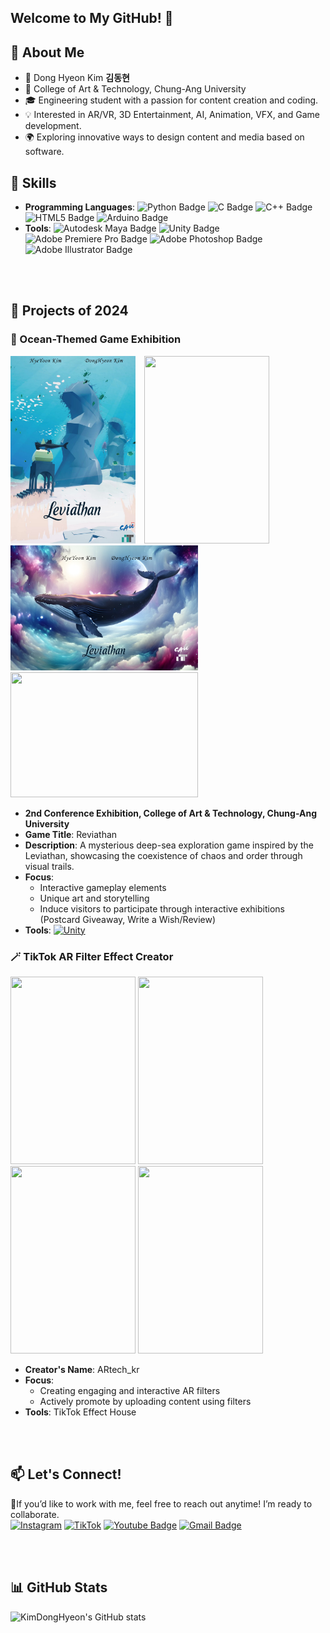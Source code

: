 ## Welcome to My GitHub! 👋

<!--
**star1206/star1206** is a ✨ _special_ ✨ repository because its `README.md` (this file) appears on your GitHub profile.
---
-->

## 🌟 About Me
- 🚀 Dong Hyeon Kim **김동현**
- 🏫 College of Art & Technology, Chung-Ang University 
- 🎓 Engineering student with a passion for content creation and coding.
- 💡 Interested in AR/VR, 3D Entertainment, AI, Animation, VFX, and Game development.
- 🌍 Exploring innovative ways to design content and media based on software.


## 🚀 Skills
- **Programming Languages**: ![Python Badge](https://img.shields.io/badge/Python-3776AB?logo=python&logoColor=fff&style=flat) ![C Badge](https://img.shields.io/badge/C-A8B9CC?logo=c&logoColor=fff&style=flat) ![C++ Badge](https://img.shields.io/badge/C%2B%2B-00599C?logo=cplusplus&logoColor=fff&style=flat) ![HTML5 Badge](https://img.shields.io/badge/HTML5-E34F26?logo=html5&logoColor=fff&style=flat) ![Arduino Badge](https://img.shields.io/badge/Arduino-00878F?logo=arduino&logoColor=fff&style=flat)
- **Tools**: ![Autodesk Maya Badge](https://img.shields.io/badge/Autodesk%20Maya-37A5CC?logo=autodeskmaya&logoColor=fff&style=flat) ![Unity Badge](https://img.shields.io/badge/Unity-FFF?logo=unity&logoColor=000&style=flat) ![Adobe Premiere Pro Badge](https://img.shields.io/badge/Adobe%20Premiere%20Pro-99F?logo=adobepremierepro&logoColor=fff&style=flat) ![Adobe Photoshop Badge](https://img.shields.io/badge/Adobe%20Photoshop-31A8FF?logo=adobephotoshop&logoColor=fff&style=flat) ![Adobe Illustrator Badge](https://img.shields.io/badge/Adobe%20Illustrator-FF9A00?logo=adobeillustrator&logoColor=fff&style=flat)

<br><br> 

## 🌌 Projects of 2024
### 🌊 Ocean-Themed Game Exhibition
<img src="https://github.com/star1206/Leviathan/blob/a8734e5b708422ecfadba316eb200ff5ba1cee7f/poster" width="200" height="300" style="margin-right: 10px;" /> <img src="https://github.com/star1206/Leviathan/blob/68f4ca4876ca859f470d5b373ad09343e68e6bb2/exhibition.gif" width="200" height="300" /> <br>
<img src="https://github.com/star1206/Leviathan/blob/493be67c570c72fbd1dfa139b08dd4056262d179/postcard_blue" width="300" height="200" /> <img src="https://github.com/star1206/Leviathan/blob/54ae86fefb882003586a3928514d508d4ad496eb/trailer.gif" width="300" height="200" />
- **2nd Conference Exhibition, College of Art & Technology, Chung-Ang University** 
- **Game Title**: Reviathan
- **Description**: A mysterious deep-sea exploration game inspired by the Leviathan, showcasing the coexistence of chaos and order through visual trails.
- **Focus**:
  - Interactive gameplay elements
  - Unique art and storytelling
  - Induce visitors to participate through interactive exhibitions (Postcard Giveaway, Write a Wish/Review)
- **Tools**: [![Unity](https://img.shields.io/badge/Unity-000000?style=flat-square&logo=unity&logoColor=white)](https://unity.com)

### 🪄 TikTok AR Filter Effect Creator
<img src="https://github.com/star1206/TikTok_EffectHouse/blob/31e018dbcfa0f6989691fe30d227ea5f5b583428/ar2.gif" width="200" height="300" /> <img src="https://github.com/star1206/TikTok_EffectHouse/blob/31e018dbcfa0f6989691fe30d227ea5f5b583428/ar1.gif" width="200" height="300" /> <img src="https://github.com/star1206/TikTok_EffectHouse/blob/31e018dbcfa0f6989691fe30d227ea5f5b583428/ar3.gif" width="200" height="300" /> <img src="https://github.com/star1206/TikTok_EffectHouse/blob/31e018dbcfa0f6989691fe30d227ea5f5b583428/ar4.gif" width="200" height="300" /> 
- **Creator's Name**: ARtech_kr
- **Focus**:
  - Creating engaging and interactive AR filters
  - Actively promote by uploading content using filters
- **Tools**: TikTok Effect House

<br><br> 

## 📫 Let's Connect!
🤙If you’d like to work with me, feel free to reach out anytime! I’m ready to collaborate. <br>
[![Instagram](https://img.shields.io/badge/Instagram-E4405F?style=for-the-badge&logo=instagram&logoColor=white)](https://www.instagram.com/donghyeon.1206)
[![TikTok](https://img.shields.io/badge/TikTok-000000?style=for-the-badge&logo=tiktok&logoColor=white)](https://www.tiktok.com/@artech_kr)
[![Youtube Badge](https://img.shields.io/badge/YouTube-FF0000?style=for-the-badge&logo=youtube&logoColor=white)](https://www.youtube.com/@star1206cau)
[![Gmail Badge](https://img.shields.io/badge/Gmail-D14836?style=for-the-badge&logo=gmail&logoColor=white)](mailto:starandy1206@gmail.com)
	
<br><br> 

## 📊 GitHub Stats
![KimDongHyeon's GitHub stats](https://github-readme-stats.vercel.app/api?username=star1206&show_icons=true&theme=tokyonight)
